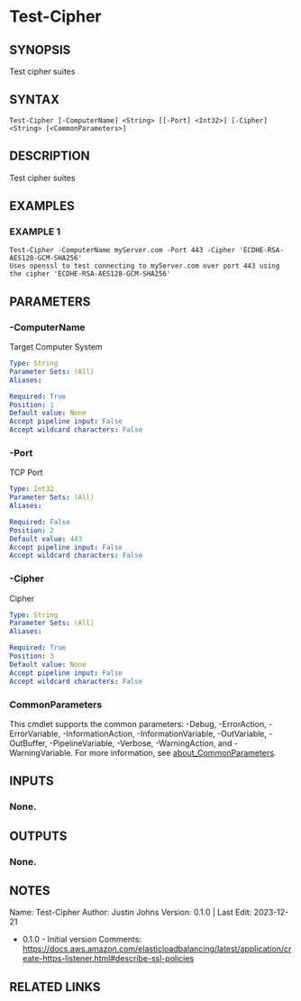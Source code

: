 # Test-Cipher

## SYNOPSIS
Test cipher suites

## SYNTAX

```
Test-Cipher [-ComputerName] <String> [[-Port] <Int32>] [-Cipher] <String> [<CommonParameters>]
```

## DESCRIPTION
Test cipher suites

## EXAMPLES

### EXAMPLE 1
```
Test-Cipher -ComputerName myServer.com -Port 443 -Cipher 'ECDHE-RSA-AES128-GCM-SHA256'
Uses openssl to test connecting to myServer.com over port 443 using the cipher 'ECDHE-RSA-AES128-GCM-SHA256'
```

## PARAMETERS

### -ComputerName
Target Computer System

```yaml
Type: String
Parameter Sets: (All)
Aliases:

Required: True
Position: 1
Default value: None
Accept pipeline input: False
Accept wildcard characters: False
```

### -Port
TCP Port

```yaml
Type: Int32
Parameter Sets: (All)
Aliases:

Required: False
Position: 2
Default value: 443
Accept pipeline input: False
Accept wildcard characters: False
```

### -Cipher
Cipher

```yaml
Type: String
Parameter Sets: (All)
Aliases:

Required: True
Position: 3
Default value: None
Accept pipeline input: False
Accept wildcard characters: False
```

### CommonParameters
This cmdlet supports the common parameters: -Debug, -ErrorAction, -ErrorVariable, -InformationAction, -InformationVariable, -OutVariable, -OutBuffer, -PipelineVariable, -Verbose, -WarningAction, and -WarningVariable. For more information, see [about_CommonParameters](http://go.microsoft.com/fwlink/?LinkID=113216).

## INPUTS

### None.
## OUTPUTS

### None.
## NOTES
Name:     Test-Cipher
Author:   Justin Johns
Version:  0.1.0 | Last Edit: 2023-12-21
- 0.1.0 - Initial version
Comments:
https://docs.aws.amazon.com/elasticloadbalancing/latest/application/create-https-listener.html#describe-ssl-policies

## RELATED LINKS
